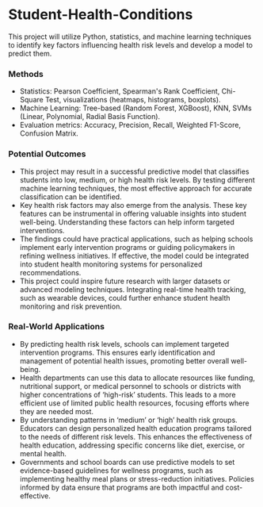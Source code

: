 # Student-Health-Conditions
This project will utilize Python, statistics, and machine learning techniques to identify key factors influencing health risk levels and develop a model to predict them.

### Methods
- Statistics: Pearson Coefficient, Spearman's Rank Coefficient, Chi-Square Test, visualizations (heatmaps, histograms, boxplots).
- Machine Learning: Tree-based (Random Forest, XGBoost), KNN, SVMs (Linear, Polynomial, Radial Basis Function).
- Evaluation metrics: Accuracy, Precision, Recall, Weighted F1-Score, Confusion Matrix.

### Potential Outcomes
- This project may result in a successful predictive model that classifies students into low, medium, or high health risk levels. By testing different machine learning techniques, the most effective approach for accurate classification can be identified.
- Key health risk factors may also emerge from the analysis. These key features can be instrumental in offering valuable insights into student well-being. Understanding these factors can help inform targeted interventions.
- The findings could have practical applications, such as helping schools implement early intervention programs or guiding policymakers in refining wellness initiatives. If effective, the model could be integrated into student health monitoring systems for personalized recommendations.
- This project could inspire future research with larger datasets or advanced modeling techniques. Integrating real-time health tracking, such as wearable devices, could further enhance student health monitoring and risk prevention.

### Real-World Applications
- By predicting health risk levels, schools can implement targeted intervention programs. This ensures early identification and management of potential health issues, promoting better overall well-being.
- Health departments can use this data to allocate resources like funding, nutritional support, or medical personnel to schools or districts with higher concentrations of ‘high-risk’ students. This leads to a more efficient use of limited public health resources, focusing efforts where they are needed most.
- By understanding patterns in ‘medium’ or ‘high’ health risk groups. Educators can design personalized health education programs tailored to the needs of different risk levels. This enhances the effectiveness of health education, addressing specific concerns like diet, exercise, or mental health.
- Governments and school boards can use predictive models to set evidence-based guidelines for wellness programs, such as implementing healthy meal plans or stress-reduction initiatives. Policies informed by data ensure that programs are both impactful and cost-effective.
